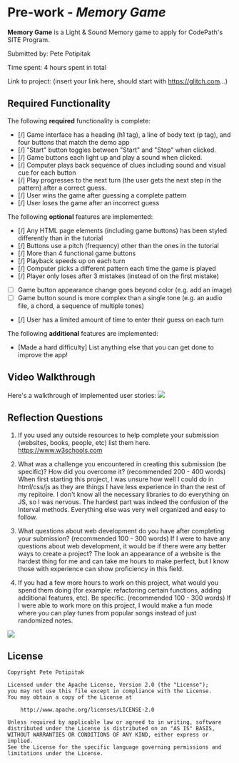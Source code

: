 # Pre-work - *Memory Game*

**Memory Game** is a Light & Sound Memory game to apply for CodePath's SITE Program. 

Submitted by: Pete Potipitak

Time spent: 4 hours spent in total

Link to project: (insert your link here, should start with https://glitch.com...)

## Required Functionality

The following **required** functionality is complete:

* [/] Game interface has a heading (h1 tag), a line of body text (p tag), and four buttons that match the demo app
* [/] "Start" button toggles between "Start" and "Stop" when clicked. 
* [/] Game buttons each light up and play a sound when clicked. 
* [/] Computer plays back sequence of clues including sound and visual cue for each button
* [/] Play progresses to the next turn (the user gets the next step in the pattern) after a correct guess. 
* [/] User wins the game after guessing a complete pattern
* [/] User loses the game after an incorrect guess

The following **optional** features are implemented:

* [/] Any HTML page elements (including game buttons) has been styled differently than in the tutorial
* [/] Buttons use a pitch (frequency) other than the ones in the tutorial
* [/] More than 4 functional game buttons
* [/] Playback speeds up on each turn
* [/] Computer picks a different pattern each time the game is played
* [/] Player only loses after 3 mistakes (instead of on the first mistake)
* [ ] Game button appearance change goes beyond color (e.g. add an image)
* [ ] Game button sound is more complex than a single tone (e.g. an audio file, a chord, a sequence of multiple tones)
* [/] User has a limited amount of time to enter their guess on each turn

The following **additional** features are implemented:

- [Made a hard difficulty] List anything else that you can get done to improve the app!

## Video Walkthrough

Here's a walkthrough of implemented user stories:
![](your-link-here)


## Reflection Questions
1. If you used any outside resources to help complete your submission (websites, books, people, etc) list them here. 
https://www.w3schools.com 

2. What was a challenge you encountered in creating this submission (be specific)? How did you overcome it? (recommended 200 - 400 words) 
When first starting this project, I was unsure how well I could do in html/css/js as they are things I have less experience in than the rest of my repitoire.
I don't know all the necessary libraries to do everything on JS, so I was nervous. The hardest part was indeed the confusion of the 
Interval methods. Everything else was very well organized and easy to follow.

3. What questions about web development do you have after completing your submission? (recommended 100 - 300 words) 
If I were to have any questions about web development, it would be if there were any better ways to create a project? 
The look an appearance of a website is the hardest thing for me and can take me hours to make perfect, but I know those with experience can show proficiency in
this field.

4. If you had a few more hours to work on this project, what would you spend them doing (for example: refactoring certain functions, adding additional features, etc). Be specific. (recommended 100 - 300 words) 
If I were able to work more on this project, I would make a fun mode where you can play tunes from popular 
songs instead of just randomized notes. 

![](./assets/first.gif)

## License

    Copyright Pete Potipitak

    Licensed under the Apache License, Version 2.0 (the "License");
    you may not use this file except in compliance with the License.
    You may obtain a copy of the License at

        http://www.apache.org/licenses/LICENSE-2.0

    Unless required by applicable law or agreed to in writing, software
    distributed under the License is distributed on an "AS IS" BASIS,
    WITHOUT WARRANTIES OR CONDITIONS OF ANY KIND, either express or implied.
    See the License for the specific language governing permissions and
    limitations under the License.
